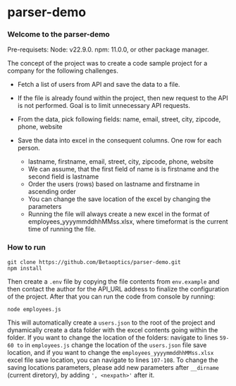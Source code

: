 # parser-demo

### Welcome to the parser-demo

Pre-requisets:
Node: v22.9.0.
npm: 11.0.0, or other package manager.

The concept of the project was to create a code sample project for a company for the following challenges.

- Fetch a list of users from API and save the data to a file.
- If the file is already found within the project, then new request to the API is not performed. Goal is to limit unnecessary API requests.
- From the data, pick following fields:
    name, email, street, city, zipcode, phone, website

- Save the data into excel in the consequent columns. One row for each person.
    - lastname, firstname, email, street, city, zipcode, phone, website
    - We can assume, that the first field of name is is firstname and the second field is lastname
    - Order the users (rows) based on lastname and firstname in ascending order
    - You can change the save location of the excel by changing the parameters
    - Running the file will always create a new excel in the format of employees_yyyymmddhhMMss.xlsx, where timeformat is the current time of running the file.

### How to run

```
git clone https://github.com/Betaoptics/parser-demo.git
npm install
```

Then create a ```.env``` file by copying the file contents from ```env.example``` and then contact the author for the API_URL address to finalize the configuration of the project.
After that you can run the code from console by running:

```
node employees.js
```

This will automatically create a ```users.json``` to the root of the project and dynamically create a data folder with the excel contents going within the folder.
If you want to change the location of the folders: navigate to lines ```59-60 to``` in ```employees.js``` change the location of the ```users.json``` file save location, and if you want to change the ```employees_yyyymmddhhMMss.xlsx``` excel file save location, you can navigate to lines ```107-108```. To change the saving locations parameters, please add new parameters after ```__dirname``` (current diretory), by adding ```', <nexpath>'``` after it.